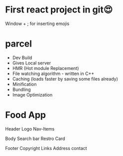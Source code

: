 # First react project in git😍

Window + ; for inserting emojis

# parcel

- Dev Build
- Gives Local server
- HMR (Hot module Replacement)
- File watching algorithm - written in C++
- Caching (loads faster by saving some files already)
- Minification
- Bundling
- Image Optimization

# Food App

Header
Logo
Nav-Items

Body
Search bar
Restro Card

Footer
Copyright
Links
Address
contact
